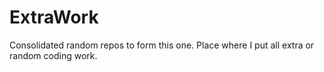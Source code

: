 # ExtraWork
Consolidated random repos to form this one. Place where I put all extra or random coding work.
